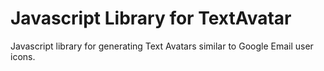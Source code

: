 # Javascript Library for TextAvatar

Javascript library for generating Text Avatars similar to Google Email user icons.

